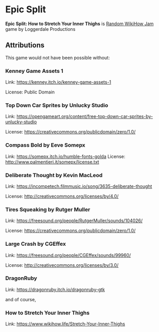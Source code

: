 # Epic Split
**Epic Split: How to Stretch Your Inner Thighs** is [Random WikiHow Jam](https://itch.io/jam/random-wikihow-jam) game by Loggerdale Productions

## Attributions
This game would not have been possible without:

### Kenney Game Assets 1
Link: https://kenney.itch.io/kenney-game-assets-1

License: Public Domain

### Top Down Car Sprites by Unlucky Studio
Link: https://opengameart.org/content/free-top-down-car-sprites-by-unlucky-studio

License: https://creativecommons.org/publicdomain/zero/1.0/

### Compass Bold by Eeve Somepx
Link: https://somepx.itch.io/humble-fonts-golda
License: http://www.palmentieri.it/somepx/license.txt

### Deliberate Thought by Kevin MacLeod
Link: https://incompetech.filmmusic.io/song/3635-deliberate-thought

License: http://creativecommons.org/licenses/by/4.0/

### Tires Squeaking by Rutger Muller
Link: https://freesound.org/people/RutgerMuller/sounds/104026/

License: https://creativecommons.org/publicdomain/zero/1.0/

### Large Crash by CGEffex
Link: https://freesound.org/people/CGEffex/sounds/99960/

License: http://creativecommons.org/licenses/by/3.0/

### DragonRuby
Link: https://dragonruby.itch.io/dragonruby-gtk

and of course, 

### How to Stretch Your Inner Thighs
Link: https://www.wikihow.life/Stretch-Your-Inner-Thighs

